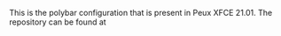 This is the polybar configuration that is present in Peux XFCE 21.01. The repository can be found at 